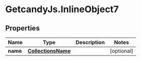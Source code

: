 # GetcandyJs.InlineObject7

## Properties

Name | Type | Description | Notes
------------ | ------------- | ------------- | -------------
**name** | [**CollectionsName**](CollectionsName.md) |  | [optional] 


